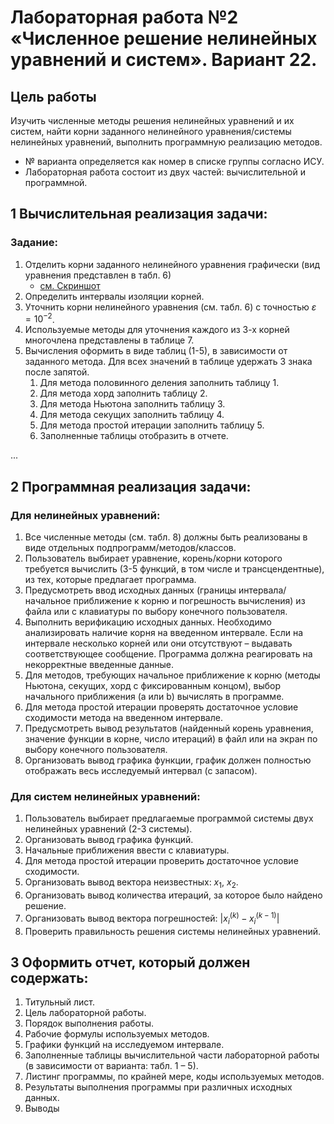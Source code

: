 # Лабораторная работа №2 «Численное решение нелинейных уравнений и систем». Вариант 22.

## Цель работы

Изучить численные методы решения нелинейных уравнений и их систем, найти корни заданного нелинейного уравнения/системы
нелинейных уравнений, выполнить программную реализацию методов.

- № варианта определяется как номер в списке группы согласно ИСУ.
- Лабораторная работа состоит из двух частей: вычислительной и программной.

## 1 Вычислительная реализация задачи:

### Задание: 

1. Отделить корни заданного нелинейного уравнения графически (вид уравнения представлен в табл. 6)
   - [см. Скриншот](resources/screenshot-function-visualization.png)
2. Определить интервалы изоляции корней.
3. Уточнить корни нелинейного уравнения (см. табл. 6) с точностью $\varepsilon=10^{-2}$. 
4. Используемые методы для уточнения каждого из 3-х корней многочлена представлены в таблице 7.
5. Вычисления оформить в виде таблиц (1-5), в зависимости от заданного метода. 
   Для всех значений в таблице удержать 3 знака после запятой.
   1. Для метода половинного деления заполнить таблицу 1.
   2. Для метода хорд заполнить таблицу 2.
   3. Для метода Ньютона заполнить таблицу 3.
   4. Для метода секущих заполнить таблицу 4.
   5. Для метода простой итерации заполнить таблицу 5.
   6. Заполненные таблицы отобразить в отчете. 

...


## 2 Программная реализация задачи:

### Для нелинейных уравнений:

1. Все численные методы (см. табл. 8) должны быть реализованы в виде отдельных подпрограмм/методов/классов.
2. Пользователь выбирает уравнение, корень/корни которого требуется вычислить (3-5 функций, в том числе и трансцендентные), из тех, которые предлагает программа.
3. Предусмотреть ввод исходных данных (границы интервала/начальное приближение к корню и погрешность вычисления) из файла или с клавиатуры по выбору конечного пользователя. 
4. Выполнить верификацию исходных данных. Необходимо анализировать наличие корня на введенном интервале. Если на интервале несколько корней или они отсутствуют – выдавать соответствующее сообщение. Программа должна реагировать на некорректные введенные данные.
5. Для методов, требующих начальное приближение к корню (методы Ньютона, секущих, хорд с фиксированным концом), выбор начального приближения (а или b) вычислять в программе.
6. Для метода простой итерации проверять достаточное условие сходимости метода на введенном интервале. 
7. Предусмотреть вывод результатов (найденный корень уравнения, значение функции в корне, число итераций) в файл или на экран по выбору конечного пользователя.
8. Организовать вывод графика функции, график должен полностью отображать весь исследуемый интервал (с запасом).

### Для систем нелинейных уравнений:
1. Пользователь выбирает предлагаемые программой системы двух нелинейных 
уравнений (2-3 системы).
2. Организовать вывод графика функций.
3. Начальные приближения ввести с клавиатуры.
4. Для метода простой итерации проверить достаточное условие сходимости.
5. Организовать вывод вектора неизвестных: $x_1$, $x_2$.
6. Организовать вывод количества итераций, за которое было найдено решение.
7. Организовать вывод вектора погрешностей: $|x^{(k)}_i - x^{(k-1)}_i|$
8. Проверить правильность решения системы нелинейных уравнений.

## 3 Оформить отчет, который должен содержать:
1. Титульный лист.
2. Цель лабораторной работы.
3. Порядок выполнения работы.
4. Рабочие формулы используемых методов.
5. Графики функций на исследуемом интервале.
6. Заполненные таблицы вычислительной части лабораторной работы (в зависимости от варианта: табл. 1 – 5).
7. Листинг программы, по крайней мере, коды используемых методов.
8. Результаты выполнения программы при различных исходных данных.
9. Выводы
